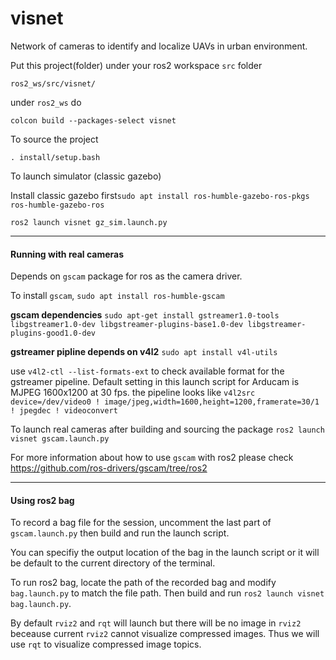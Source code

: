 # visnet
Network of cameras to identify and localize UAVs in urban environment.

Put this project(folder) under your ros2 workspace `src` folder

`ros2_ws/src/visnet/`

under `ros2_ws` do

`colcon build --packages-select visnet`

To source the project

`. install/setup.bash`

To launch simulator (classic gazebo)

Install classic gazebo first`sudo apt install ros-humble-gazebo-ros-pkgs ros-humble-gazebo-ros`

`ros2 launch visnet gz_sim.launch.py`


****
#### Running with real cameras

Depends on `gscam` package for ros as the camera driver.

To install `gscam`,
`sudo apt install ros-humble-gscam`

**gscam dependencies**
`sudo apt-get install gstreamer1.0-tools libgstreamer1.0-dev libgstreamer-plugins-base1.0-dev libgstreamer-plugins-good1.0-dev`

**gstreamer pipline depends on v4l2**
`sudo apt install v4l-utils`

use `v4l2-ctl --list-formats-ext` to check available format for the gstreamer pipeline. Default setting in this launch script for Arducam is MJPEG 1600x1200 at 30 fps.
the pipeline looks like 
`v4l2src device=/dev/video0 ! image/jpeg,width=1600,height=1200,framerate=30/1 ! jpegdec ! videoconvert`

To launch real cameras after building and sourcing the package
`ros2 launch visnet gscam.launch.py`

For more information about how to use `gscam` with ros2 please check 
https://github.com/ros-drivers/gscam/tree/ros2

***
#### Using ros2 bag

To record a bag file for the session, uncomment the last part of `gscam.launch.py` then build and run the launch script.

You can specifiy the output location of the bag in the launch script or it will be default to the current directory of the terminal.

To run ros2 bag, locate the path of the recorded bag and modify `bag.launch.py` to match the file path. 
Then build and run `ros2 launch visnet bag.launch.py`.

By default `rviz2` and `rqt` will launch but there will be no image in `rviz2` beceause current `rviz2` cannot visualize compressed images. Thus we will use `rqt` to visualize compressed image topics.
